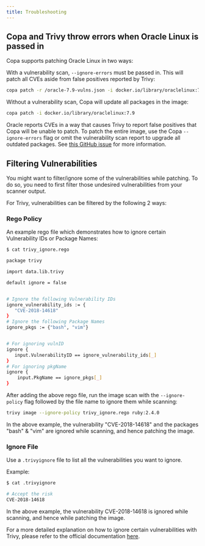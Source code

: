 ```yaml
---
title: Troubleshooting
---
```


## Copa and Trivy throw errors when Oracle Linux is passed in

Copa supports patching Oracle Linux in two ways:

With a vulnerability scan, `--ignore-errors` must be passed in. This will patch all CVEs aside from false positives reported by Trivy:

```bash
copa patch -r /oracle-7.9-vulns.json -i docker.io/library/oraclelinux:7.9 --ignore-errors
```

Without a vulnerability scan, Copa will update all packages in the image:

```bash
copa patch -i docker.io/library/oraclelinux:7.9
```

Oracle reports CVEs in a way that causes Trivy to report false positives that Copa will be unable to patch. To patch the entire image, use the Copa `--ignore-errors` flag or omit the vulnerability scan report to upgrade all outdated packages. See [this GitHub issue](https://github.com/aquasecurity/trivy/issues/1967#issuecomment-1092987400) for more information.
## Filtering Vulnerabilities

You might want to filter/ignore some of the vulnerabilities while patching. To do so, you need to first filter those undesired vulnerabilities from your scanner output.

For Trivy, vulnerabilities can be filtered by the following 2 ways:

### Rego Policy

An example rego file which demonstrates how to ignore certain Vulnerability IDs or Package Names:

```bash
$ cat trivy_ignore.rego

package trivy

import data.lib.trivy

default ignore = false


# Ignore the following Vulnerability IDs
ignore_vulnerability_ids := {
   "CVE-2018-14618"
}
# Ignore the following Package Names
ignore_pkgs := {"bash", "vim"}


# For ignoring vulnID
ignore {
   input.VulnerabilityID == ignore_vulnerability_ids[_]
}
# For ignoring pkgName
ignore {
	input.PkgName == ignore_pkgs[_]
}

```

After adding the above rego file, run the image scan with the `--ignore-policy` flag followed by the file name to ignore them while scanning:

```bash
trivy image --ignore-policy trivy_ignore.rego ruby:2.4.0
```
In the above example, the vulnerability "CVE-2018-14618"  and the packages "bash" & "vim" are ignored while scanning, and hence patching the image.

### Ignore File

Use a `.trivyignore` file to list all the vulnerabilities you want to ignore.

Example:
```bash
$ cat .trivyignore

# Accept the risk
CVE-2018-14618
```
In the above example, the vulnerability CVE-2018-14618 is ignored while scanning, and hence while patching the image.

For a more detailed explanation on how to ignore certain vulnerabilities with Trivy, please refer to the official documentation [here](https://aquasecurity.github.io/trivy/v0.44/docs/configuration/filtering/).
